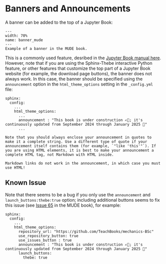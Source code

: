 # Banners and Announcements

A banner can be added to the top of a Jupyter Book: 

```{figure} banner_mude.png
---
width: 70%
name: banner_mude
---
Example of a banner in the MUDE book.
```

This is a commonly used feature, desribed in the [Jupyter Book manual here](https://jupyterbook.org/en/stable/web/announcements.html). However, note that if you are using the Sphinx-Thebe interactive Python feature, or other features that customize the top part of a Jupyter Book website (for example, the download page buttons), the banner does not always work. In this case, the banner should be specified using the `announcement` option in the `html_theme_options` setting in the `_config.yml` file:

```
sphinx:
  config:
    ...
    html_theme_options:
      ...
      announcement : "This book is under construction ✍🏻; it's continuously updated from September 2024 through January 2025 📅"
      ...
```

```{tip} 
Note that you should always enclose your announcement in quotes to make it a complete string. Use a different type of quote if your announcement itself contains them (for example, `"like 'this'"`). If you are using HTML elements, it is best to make your announcement a complete HTML tag, not Markdown with HTML inside.

Markdown links do not work in the announcement, in which case you must use HTML!
```

## Known Issue

Note that there seems to be a bug if you only use the `announcement` and `launch_buttons:thebe:true` option; including additional buttons seems to fix this issue (see [Issue 65](https://gitlab.tudelft.nl/mude/book/-/issues/65) in the MUDE book), for example:

```
sphinx:
  config:
    ...
    html_theme_options:
      repository_url: "https://github.com/TeachBooks/mechanics-BSc"
      use_repository_button: true
      use_issues_button : true
      announcement : "This book is under construction ✍🏻; it's continuously updated from September 2024 through January 2025 📅"
      launch_buttons:
        thebe: true
```
